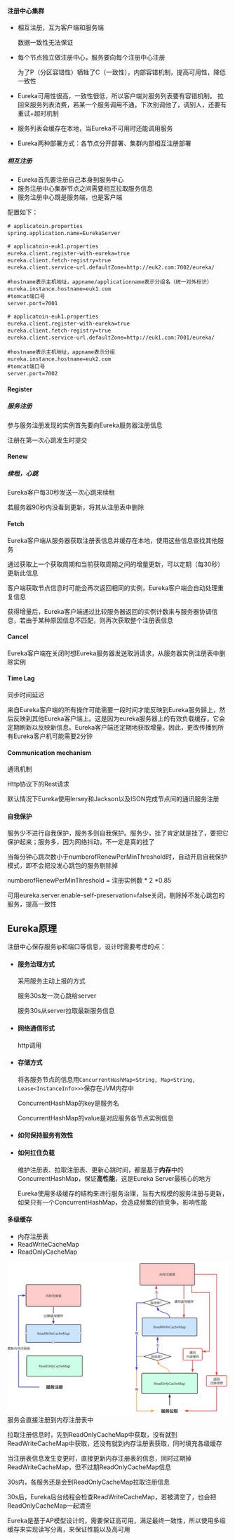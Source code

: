 #### 注册中心集群

- 相互注册，互为客户端和服务端

  数据一致性无法保证

- 每个节点独立做注册中心，服务要向每个注册中心注册

  为了P（分区容错性）牺牲了C（一致性），内部容错机制，提高可用性，降低一致性

- Eureka可用性很高，一致性很低，所以客户端对服务列表要有容错机制。
  拉回来服务列表消费，若某一个服务调用不通，下次别调他了，调别人，还要有重试+超时机制

- 服务列表会缓存在本地，当Eureka不可用时还能调用服务

- Eureka两种部署方式：各节点分开部署、集群内部相互注册部署

##### 相互注册

- Eureka首先要注册自己本身到服务中心
- 服务注册中心集群节点之间需要相互拉取服务信息 
- 服务注册中心既是服务端，也是客户端

配置如下：

```properties
# applicatoin.properties
spring.application.name=EurekaServer
```

```properties
# applicatoin-euk1.properties
eureka.client.register-with-eureka=true
eureka.client.fetch-registry=true
eureka.client.service-url.defaultZone=http://euk2.com:7002/eureka/

#hostname表示主机地址，appname/applicationname表示分组名（统一对外标识）
eureka.instance.hostname=euk1.com
#tomcat端口号
server.port=7001
```

```properties
# applicatoin-euk1.properties
eureka.client.register-with-eureka=true
eureka.client.fetch-registry=true
eureka.client.service-url.defaultZone=http://euk1.com:7001/eureka/

#hostname表示主机地址，appname表示分组
eureka.instance.hostname=euk2.com
#tomcat端口号
server.port=7002

```

#### Register

##### 服务注册

参与服务注册发现的实例首先要向Eureka服务器注册信息

注册在第一次心跳发生时提交

#### Renew

##### 续租，心跳

Eureka客户每30秒发送一次心跳来续租

若服务器90秒内没看到更新，将其从注册表中删除

#### Fetch

Eureka客户端从服务器获取注册表信息并缓存在本地，使用这些信息查找其他服务

通过获取上一个获取周期和当前获取周期之间的增量更新，可以定期（每30秒）更新此信息

客户端获取节点信息时可能会再次返回相同的实例，Eureka客户端会自动处理重复信息

获得增量后，Eureka客户端通过比较服务器返回的实例计数来与服务器协调信息，若由于某种原因信息不匹配，则再次获取整个注册表信息

#### Cancel   

Eureka客户端在关闭时想Eureka服务器发送取消请求，从服务器实例注册表中删除实例

#### Time Lag

同步时间延迟

来自Eureka客户端的所有操作可能需要一段时间才能反映到Eureka服务歸上，然后反映到其他Eureka客户端上。这是因为eureka服务器上的有效负载缓存，它会定期刷新以反映新信息。Eureka客户端还定期地获取增量。因此，更改传播到所有Eureka客户机可能需要2分钟

#### Communication mechanism

通讯机制

Http协议下的Rest请求

默认情况下Eureka使用lersey和Jackson以及ISON完成节点间的通讯服务注册

#### 自我保护

服务少不进行自我保护，服务多则自我保护。服务少，挂了肯定就是挂了，要把它保护起来；服务多，因为网络抖动，不一定是真的挂了

当每分钟心跳次数小于numberofRenewPerMinThreshold时，自动开启自我保护模式，即不会把没发心跳包的服务剔除掉

numberofRenewPerMinThreshold = 注册实例数 * 2 *0.85 

可用eureka.server.enable-self-preservation=false关闭，剔除掉不发心跳包的服务，提高一致性







## Eureka原理

注册中心保存服务ip和端口等信息，设计时需要考虑的点：

- #### 服务治理方式

  采用服务主动上报的方式

  服务30s发一次心跳给server

  服务30s从server拉取最新服务信息

- #### 网络通信形式

  http调用

- #### 存储方式

  将各服务节点的信息用`ConcurrentHashMap<String, Map<String, Lease<InstanceInfo>>>`保存在JVM内存中

  ConcurrentHashMap的key是服务名

  ConcurrentHashMap的value是对应服务各节点实例信息

- #### 如何保持服务有效性

- #### 如何扛住负载

  维护注册表、拉取注册表、更新心跳时间，都是基于**内存**中的ConcurrentHashMap，保证**高性能**，这是Eureka Server最核心的地方

  Eureka使用多级缓存的结构来进行服务治理，当有大规模的服务注册与更新，如果只有一个ConcurrentHashMap，会造成频繁的锁竞争，影响性能

  

#### 多级缓存

- 内存注册表
- ReadWriteCacheMap
- ReadOnlyCacheMap

<img src=".\pic\Eureka服务注册原理.jpg" style="zoom:80%; float:left"/>



服务会直接注册到内存注册表中

拉取注册信息时，先到ReadOnlyCacheMap中获取，没有就到ReadWriteCacheMap中获取，还没有就到内存注册表获取，同时填充各级缓存

当注册表信息发生变更时，直接更新内存注册表的信息，同时过期掉ReadWriteCacheMap，但不过期ReadOnlyCacheMap信息

30s内，各服务还是会到ReadOnlyCacheMap拉取注册信息

30s后，Eureka后台线程会检查ReadWriteCacheMap，若被清空了，也会把ReadOnlyCacheMap一起清空

Eureka是基于AP模型设计的，需要保证高可用，满足最终一致性，所以使用多级缓存来实现读写分离，来保证性能以及高可用


